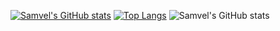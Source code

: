 [![Samvel's GitHub stats](https://github-readme-stats.vercel.app/api?username=DeveloperSamvel)](https://github.com/DeveloperSamvel/github-readme-stats)
[![Top Langs](https://github-readme-stats.vercel.app/api/top-langs/?username=DeveloperSamvel)](https://github.com/DeveloperSamvel/github-readme-stats)
![Samvel's GitHub stats](https://github-readme-stats.vercel.app/api?username=DeveloperSamvel&show_icons=true)

